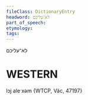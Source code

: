 ```yaml
---
fileClass: DictionaryEntry
headword: לא־עליכם
part_of_speech: 
etymology: 
tags: 
---
```

לא־עליכם

WESTERN
========

lɔj aleˑxəm {WTCP, Vác, 47197}
